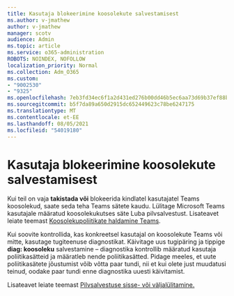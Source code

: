 ```yaml
---
title: Kasutaja blokeerimine koosolekute salvestamisest
ms.author: v-jmathew
author: v-jmathew
manager: scotv
audience: Admin
ms.topic: article
ms.service: o365-administration
ROBOTS: NOINDEX, NOFOLLOW
localization_priority: Normal
ms.collection: Adm_O365
ms.custom:
- "9002530"
- "9325"
ms.openlocfilehash: 7eb3fd34ec6f1a2d431ed276b00dd46b5ec6aa73d69b37ef88b1ba0ca6f5d077
ms.sourcegitcommit: b5f7da89a650d2915dc652449623c78be6247175
ms.translationtype: MT
ms.contentlocale: et-EE
ms.lasthandoff: 08/05/2021
ms.locfileid: "54019180"
---
```

# <a name="block-user-from-recording-meetings"></a>Kasutaja blokeerimine koosolekute salvestamisest

Kui teil on vaja **takistada või** blokeerida kindlatel kasutajatel Teams koosolekud, saate seda teha Teams sätete kaudu. Lülitage Microsoft Teams kasutajale määratud koosolekukutses  säte Luba pilvsalvestust. Lisateavet leiate teemast [Koosolekupoliitikate haldamine Teams](https://docs.microsoft.com/microsoftteams/meeting-policies-in-teams#allow-cloud-recording).

Kui soovite kontrollida, kas konkreetsel kasutajal on koosolekute Teams või mitte, kasutage tugiteenuse diagnostikat. Käivitage uus tugipäring ja tippige **diag: koosoleku** salvestamine – diagnostika kontrollib määratud kasutaja poliitikasätteid ja määratleb nende poliitikasätted. Pidage meeles, et uute poliitikasätete jõustumist võib võtta paar tundi, nii et kui olete just muudatusi teinud, oodake paar tundi enne diagnostika uuesti käivitamist.

Lisateavet leiate teemast [Pilvsalvestuse sisse- või väljalülitamine.](https://docs.microsoft.com/microsoftteams/cloud-recording#turn-on-or-turn-off-cloud-recording)
